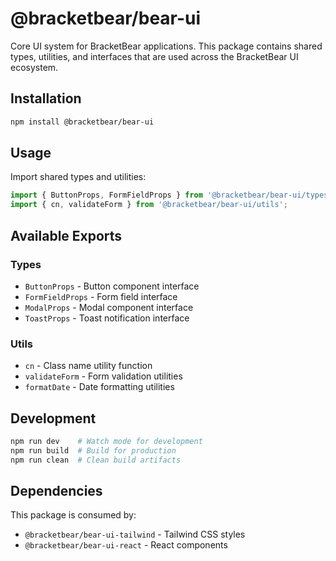 # @bracketbear/bear-ui

Core UI system for BracketBear applications. This package contains shared types, utilities, and interfaces that are used across the BracketBear UI ecosystem.

## Installation

```bash
npm install @bracketbear/bear-ui
```

## Usage

Import shared types and utilities:

```typescript
import { ButtonProps, FormFieldProps } from '@bracketbear/bear-ui/types';
import { cn, validateForm } from '@bracketbear/bear-ui/utils';
```

## Available Exports

### Types

- `ButtonProps` - Button component interface
- `FormFieldProps` - Form field interface
- `ModalProps` - Modal component interface
- `ToastProps` - Toast notification interface

### Utils

- `cn` - Class name utility function
- `validateForm` - Form validation utilities
- `formatDate` - Date formatting utilities

## Development

```bash
npm run dev    # Watch mode for development
npm run build  # Build for production
npm run clean  # Clean build artifacts
```

## Dependencies

This package is consumed by:

- `@bracketbear/bear-ui-tailwind` - Tailwind CSS styles
- `@bracketbear/bear-ui-react` - React components
